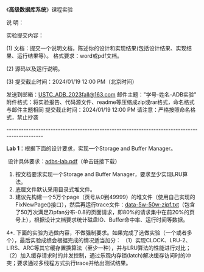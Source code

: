 《**高级数据库系统**》课程实验

说 明：

实验提交内容：

(1) 文档：提交一个说明文档，陈述你的设计和实现结果(包括设计结果、实现结果、运行结果等）。 格式要求：word或pdf文档。

(2) 源码以及运行说明。

(3) 提交截止时间：2024/01/19 12:00 PM（北京时间）

发送到邮箱：USTC_ADB_2023fall@163.com
邮件主题："学号-姓名-ADB实验"
附件格式：将实验报告、代码源文件、readme等压缩成zip或rar格式，命名格式与邮件主题相同
提交截止时间：2024/01/19 12:00 PM
请注意：严格按照命名格式，禁止抄袭

\---------------------------------------------------------------------------------------------

 

**Lab 1**：根据下面的设计要求，实现一个Storage and Buffer Manager。

​     设计具体要求：[adbs-lab.pdf](http://kdelab.ustc.edu.cn/~jpq/courses/adb-cs/adbs-lab.pdf)（单击链接下载）

1. 按文档要求实现一个Storage and Buffer  Manager，要求至少实现LRU算法。
2. 底层文件默认采用目录式堆文件。
3. 建议先构建一个5万个page（页号从0到49999）的堆文件（使用自己实现的FixNewPage()接口），然后再运行trace文件：[data-5w-50w-zipf.txt](http://kdelab.ustc.edu.cn/~jpq/courses/adb-cs/data-5w-50w-zipf.rar)（包含了50万次满足Zipfan分布-0.8的页面请求，即80%的请求集中在前20%的页号上），根据设计文档要求统计磁盘IO、Buffer命中率、运行时间等数据。

4*.  下面的实验为选做内容，不做强制要求。如果完成了选做实验（一个或者多个），最后实验成绩会根据完成的情况适当加分：
 （1）实现CLOCK、LRU-2、LIRS、ARC等其它缓存置换算法（至少一种），并与LRU算法的性能进行对比；
 （2）加入缓存请求时的并发控制，通过乐观内存锁(latch)解决缓存访问时的冲突；要求通过多线程方式执行trace并给出测试结果。

 